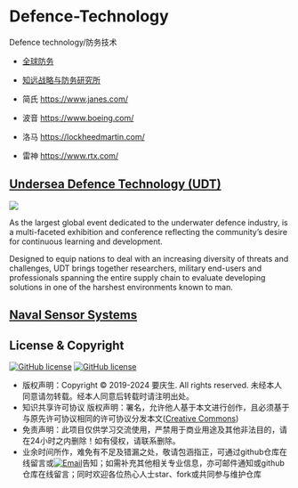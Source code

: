 # Defence-Technology

Defence technology/防务技术

- [全球防务](http://www.defence.org.cn/)
- [知远战略与防务研究所](http://www.knowfar.org.cn/)

- 简氏 <https://www.janes.com/>
- 波音 <https://www.boeing.com/>
- 洛马 <https://lockheedmartin.com/>
- 雷神 <https://www.rtx.com/>

## [Undersea Defence Technology (UDT)](https://www.udt-global.com)

![](https://preview.showoff.asp.events/047B0056-5056-B759-7AB818843F69A22E/__media/Hero/UDT_Website-1920x1080.jpg)

As the largest global event dedicated to the underwater defence industry, is a multi-faceted exhibition and conference reflecting the community’s desire for continuous learning and development.

Designed to equip nations to deal with an increasing diversity of threats and challenges, UDT brings together researchers, military end-users and professionals spanning the entire supply chain to evaluate developing solutions in one of the harshest environments known to man.

## [Naval Sensor Systems](https://www.twz.com/category/naval-sensor-systems)

## License & Copyright
<a id="markdown-license-%26-copyright" name="license-%26-copyright"></a>

[![GitHub license](https://badgen.net/github/license/yaoqs/Defence-Technology)](https://github.com/yaoqs/Defence-Technology/blob/master/LICENSE) [![GitHub license](https://img.shields.io/github/license/yaoqs/Defence-Technology.svg)](https://github.com/yaoqs/Defence-Technology/blob/master/LICENSE)

- 版权声明：Copyright © 2019-2024 要庆生. All rights reserved. 未经本人同意请勿转载。经本人同意后转载时请注明出处。
- 知识共享许可协议 版权声明：署名，允许他人基于本文进行创作，且必须基于与原先许可协议相同的许可协议分发本文([Creative Commons](http://creativecommons.org/licenses/by-sa/4.0/ ))
- 免责声明：此项目仅供学习交流使用，严禁用于商业用途及其他非法目的，请在24小时之内删除！如有侵权，请联系删除。
- 业余时间所作，难免有不足及错漏之处，敬请包涵指正，可通过github仓库在线留言或[![Email](http://rescdn.qqmail.com/zh_CN/htmledition/images/function/qm_open/ico_mailme_01.png)](http://mail.qq.com/cgi-bin/qm_share?t=qm_mailme&email=m_L69OroxPj1qqKjrdvq6rX49PY)告知；如需补充其他相关专业信息，亦可邮件通知或github仓库在线留言；同时欢迎各位热心人士star、fork或共同参与维护仓库
